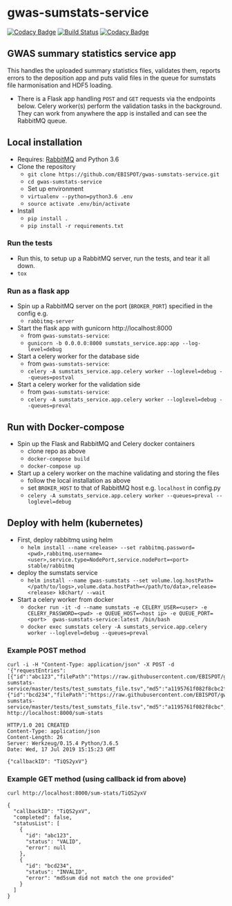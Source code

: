 # gwas-sumstats-service

[![Codacy Badge](https://api.codacy.com/project/badge/Grade/5d4d969b4a204439a9663cca413c8043)](https://www.codacy.com/app/hayhurst.jd/gwas-sumstats-service?utm_source=github.com&amp;utm_medium=referral&amp;utm_content=EBISPOT/gwas-sumstats-service&amp;utm_campaign=Badge_Grade)
[![Build Status](https://travis-ci.org/EBISPOT/gwas-sumstats-service.svg?branch=master)](https://travis-ci.org/EBISPOT/gwas-sumstats-service)
[![Codacy Badge](https://api.codacy.com/project/badge/Coverage/5d4d969b4a204439a9663cca413c8043)](https://www.codacy.com/app/hayhurst.jd/gwas-sumstats-service?utm_source=github.com&utm_medium=referral&utm_content=EBISPOT/gwas-sumstats-service&utm_campaign=Badge_Coverage)

## GWAS summary statistics service app

This handles the uploaded summary statistics files, validates them, reports errors to the deposition app and puts valid files in the queue for sumstats file harmonisation and HDF5 loading.

- There is a Flask app handling `POST` and `GET` requests via the endpoints below. Celery worker(s) perform the validation tasks in the background. They can work from anywhere the app is installed and can see the RabbitMQ queue. 


## Local installation

- Requires: [RabbitMQ](https://www.rabbitmq.com/) and Python 3.6
- Clone the repository
  - `git clone https://github.com/EBISPOT/gwas-sumstats-service.git`
  - `cd gwas-sumstats-service`
  - Set up environment
  - `virtualenv --python=python3.6 .env`
  - `source activate .env/bin/activate`
- Install
  - `pip install .`
  - `pip install -r requirements.txt`
  
### Run the tests

- Run this, to setup up a RabbitMQ server, run the tests, and tear it all down.
- `tox` 


### Run as a flask app

- Spin up a RabbitMQ server on the port (`BROKER_PORT`) specified in the config e.g.
  - `rabbitmq-server`
- Start the flask app with gunicorn http://localhost:8000
  - from `gwas-sumstats-service`:
  - `gunicorn -b 0.0.0.0:8000 sumstats_service.app:app --log-level=debug`
- Start a celery worker for the database side
  - from `gwas-sumstats-service`:
  - `celery -A sumstats_service.app.celery worker --loglevel=debug --queues=postval`
- Start a celery worker for the validation side
  - from `gwas-sumstats-service`:
  - `celery -A sumstats_service.app.celery worker --loglevel=debug --queues=preval`
 

## Run with Docker-compose
- Spin up the Flask and RabbitMQ and Celery docker containers
  - clone repo as above
  - `docker-compose build`
  - `docker-compose up`
- Start up a celery worker on the machine validating and storing the files
  - follow the local installation as above
  - set `BROKER_HOST` to that of RabbitMQ host e.g. `localhost` in config.py 
  - `celery -A sumstats_service.app.celery worker --queues=preval --loglevel=debug`

## Deploy with helm (kubernetes)
- First, deploy rabbitmq using helm 
  - `helm install --name <release> --set rabbitmq.password=<pwd>,rabbitmq.username=<user>,service.type=NodePort,service.nodePort=<port> stable/rabbitmq`
- deploy the sumstats service
  - `helm install --name gwas-sumstats --set volume.log.hostPath=</path/to/logs>,volume.data.hostPath=</path/to/data>,release=<release> k8chart/ --wait`
- Start a celery worker from docker
  - `docker run -it -d --name sumstats -e CELERY_USER=<user> -e CELERY_PASSWORD=<pwd> -e QUEUE_HOST=<host ip> -e QUEUE_PORT=<port>  gwas-sumstats-service:latest /bin/bash`
  - `docker exec sumstats celery -A sumstats_service.app.celery worker --loglevel=debug --queues=preval`


### Example POST method
```
curl -i -H "Content-Type: application/json" -X POST -d '{"requestEntries":[{"id":"abc123","filePath":"https://raw.githubusercontent.com/EBISPOT/gwas-sumstats-service/master/tests/test_sumstats_file.tsv","md5":"a1195761f082f8cbc2f5a560743077cc","assembly":"38"},{"id":"bcd234","filePath":"https://raw.githubusercontent.com/EBISPOT/gwas-sumstats-service/master/tests/test_sumstats_file.tsv","md5":"a1195761f082f8cbc","assembly":"38"}]}' http://localhost:8000/sum-stats

HTTP/1.0 201 CREATED
Content-Type: application/json
Content-Length: 26
Server: Werkzeug/0.15.4 Python/3.6.5
Date: Wed, 17 Jul 2019 15:15:23 GMT

{"callbackID": "TiQS2yxV"}
```

### Example GET method (using callback id from above)
```
curl http://localhost:8000/sum-stats/TiQS2yxV

{
  "callbackID": "TiQS2yxV",
  "completed": false,
  "statusList": [
    {
      "id": "abc123",
      "status": "VALID",
      "error": null
    },
    {
      "id": "bcd234",
      "status": "INVALID",
      "error": "md5sum did not match the one provided"
    }
  ]
}
```

